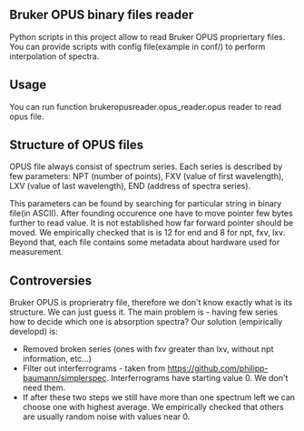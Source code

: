 ## Bruker OPUS binary files reader
Python scripts in this project allow to read Bruker OPUS propriertary files. You can provide scripts with config file(example in conf/) to perform interpolation of spectra.

## Usage
You can run function brukeropusreader.opus_reader.opus reader to read opus file.

## Structure of OPUS files
OPUS file always consist of spectrum series. Each series is described by few parameters: NPT (number of points), FXV (value of first wavelength), LXV (value of last wavelength), END (address of spectra series).

This parameters can be found by searching for particular string in binary file(in ASCII). After founding occurence one have to move pointer few bytes further to read value.
It is not established how far forward pointer should be moved. We empirically checked that is is 12 for end and 8 for npt, fxv, lxv.
Beyond that, each file contains some metadata about hardware used for measurement.

## Controversies
Bruker OPUS is proprieratry file, therefore we don't know exactly what is its structure. We can just guess it. The main problem is - having few series how to decide which one is absorption spectra?
Our solution (empirically developd) is:
* Removed broken series (ones with fxv greater than lxv, without npt information, etc...)
* Filter out interferrograms - taken from https://github.com/philipp-baumann/simplerspec. Interferrograms have starting value 0. We don't need them.
* If after these two steps we still have more than one spectrum left we can choose one with highest average. We empirically checked that others are usually random noise with values near 0.



